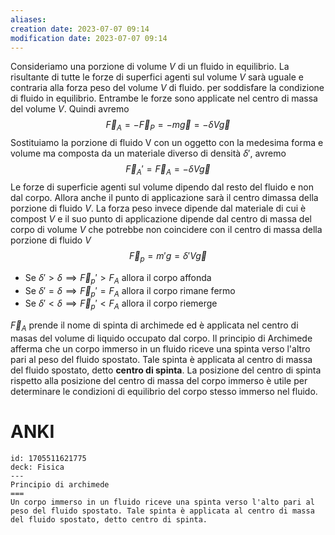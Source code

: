 ```yaml
---
aliases: 
creation date: 2023-07-07 09:14
modification date: 2023-07-07 09:14
---
```


Consideriamo una porzione di volume $V$ di un fluido in equilibrio.
La risultante di tutte le forze di superfici agenti sul volume $V$ sarà uguale e contraria alla forza peso del volume $V$ di fluido. per soddisfare la condizione di fluido in equilibrio. Entrambe le forze sono applicate nel centro di massa del volume $V$. Quindi avremo
$$ \vec{F}_{A} = -\vec{F}_{P} = -m\vec{g}= -\delta V\vec{g} $$
Sostituiamo la porzione di fluido V con un oggetto con la medesima forma e volume ma composta da un materiale diverso di densità $\delta'$, avremo
$$ \vec{F}_{A}' = \vec{F}_{A} = - \delta V\vec{g}$$
Le forze di superficie agenti sul volume dipendo dal  resto del fluido e non dal corpo. Allora anche il punto di applicazione sarà il centro dimassa della porzione di fluido $V$. La forza peso invece dipende dal materiale di cui è compost $V$ e il suo punto di applicazione dipende dal centro di massa del corpo di volume $V$ che potrebbe non coincidere con il centro di massa della porzione di fluido $V$
$$ \vec{F}_{p} = m'g = \delta'V\vec{g} $$
- Se $\delta' > \delta \implies \vec{F}_{p}' > F_{A}$ allora il corpo affonda
- Se $\delta' = \delta \implies \vec{F}_{p}' = F_{A}$ allora il corpo rimane fermo
- Se $\delta' < \delta \implies \vec{F}_{p}' < F_{A}$ allora il corpo riemerge

$\vec{F}_{A}$ prende il nome di spinta di archimede ed è applicata nel centro di masas del volume di liquido occupato dal corpo.
Il principio di Archimede afferma che un corpo immerso in un fluido riceve una spinta verso l'altro pari al peso del fluido spostato. Tale spinta è applicata al centro di massa del fluido spostato, detto **centro di spinta**. La posizione del centro di spinta rispetto alla posizione del centro di massa del corpo immerso è utile per determinare le condizioni di equilibrio del corpo stesso immerso nel fluido.


# ANKI

```anki
id: 1705511621775
deck: Fisica
---
Principio di archimede
===
Un corpo immerso in un fluido riceve una spinta verso l'alto pari al peso del fluido spostato. Tale spinta è applicata al centro di massa del fluido spostato, detto centro di spinta.
```
